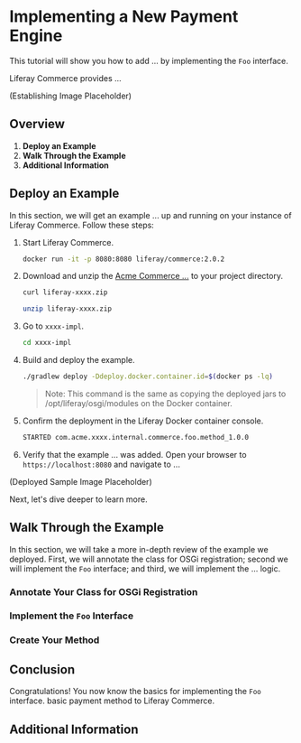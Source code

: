 # Implementing a New Payment Engine

This tutorial will show you how to add ... by implementing the `Foo` interface.

Liferay Commerce provides ...

(Establishing Image Placeholder)

## Overview

1. **Deploy an Example**
1. **Walk Through the Example**
1. **Additional Information**

## Deploy an Example

In this section, we will get an example ... up and running on your instance of Liferay Commerce. Follow these steps:

1. Start Liferay Commerce.

    ```bash
    docker run -it -p 8080:8080 liferay/commerce:2.0.2
    ```

1. Download and unzip the [Acme Commerce ...]() to your project directory.

    ```bash
    curl liferay-xxxx.zip
    ```

    ```bash
    unzip liferay-xxxx.zip
    ```

1. Go to `xxxx-impl`.

    ```bash
    cd xxxx-impl
    ```

1. Build and deploy the example.

    ```bash
    ./gradlew deploy -Ddeploy.docker.container.id=$(docker ps -lq)
    ```

    >Note: This command is the same as copying the deployed jars to /opt/liferay/osgi/modules on the Docker container.

1. Confirm the deployment in the Liferay Docker container console.

    ```bash
    STARTED com.acme.xxxx.internal.commerce.foo.method_1.0.0
    ```

1. Verify that the example ... was added. Open your browser to `https://localhost:8080` and navigate to ...

(Deployed Sample Image Placeholder)

Next, let's dive deeper to learn more.

## Walk Through the Example

In this section, we will take a more in-depth review of the example we deployed. First, we will annotate the class for OSGi registration; second we will implement the `Foo` interface; and third, we will implement the ... logic.

### Annotate Your Class for OSGi Registration

### Implement the `Foo` Interface

### Create Your Method

## Conclusion

Congratulations! You now know the basics for implementing the `Foo` interface. basic payment method to Liferay Commerce.

## Additional Information
